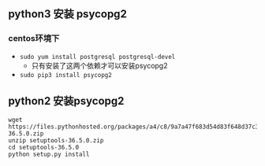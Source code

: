 ## python3 安装 psycopg2
### centos环境下
* `sudo yum install postgresql postgresql-devel`
  * 只有安装了这两个依赖才可以安装psycopg2
* `sudo pip3 install psycopg2`

## python2 安装psycopg2
```
wget https://files.pythonhosted.org/packages/a4/c8/9a7a47f683d54d83f648d37c3e180317f80dc126a304c45dc6663246233a/setuptools-36.5.0.zip
unzip setuptools-36.5.0.zip
cd setuptools-36.5.0
python setup.py install
```
